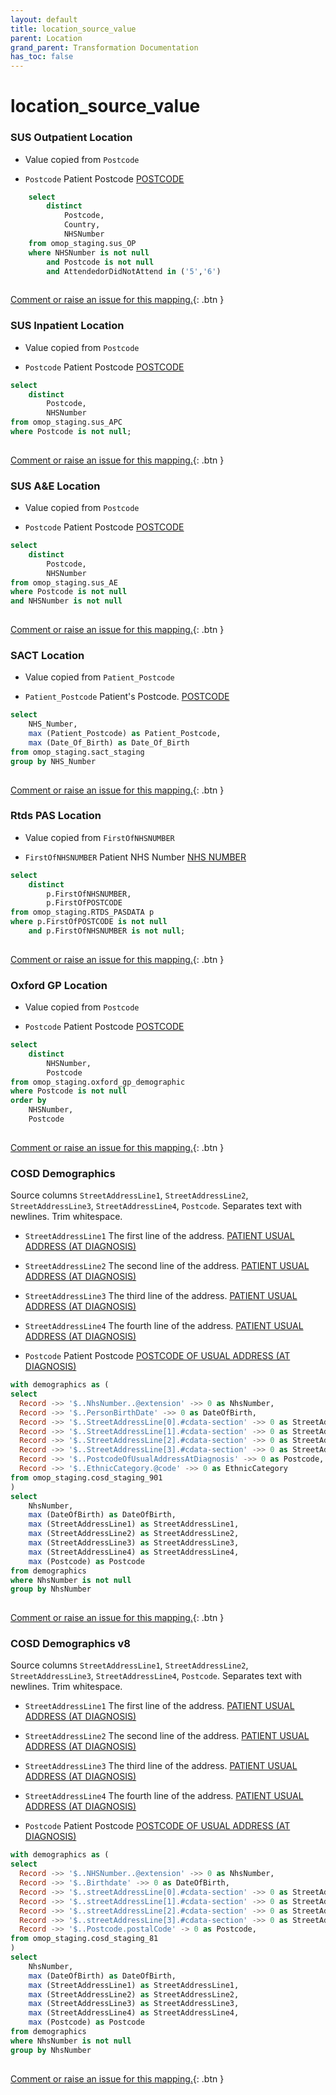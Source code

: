 ```yaml
---
layout: default
title: location_source_value
parent: Location
grand_parent: Transformation Documentation
has_toc: false
---
```

# location_source_value
### SUS Outpatient Location
* Value copied from `Postcode`

* `Postcode` Patient Postcode [POSTCODE](https://www.datadictionary.nhs.uk/data_elements/postcode.html)

```sql
	select
		distinct
			Postcode,
			Country,
			NHSNumber
	from omop_staging.sus_OP
	where NHSNumber is not null
		and Postcode is not null
		and AttendedorDidNotAttend in ('5','6')
	
```


[Comment or raise an issue for this mapping.](https://github.com/answerdigital/oxford-omop-data-mapper/issues/new?title=OMOP%20Location%20table%20location_source_value%20field%20SUS%20Outpatient%20Location%20mapping){: .btn }
### SUS Inpatient Location
* Value copied from `Postcode`

* `Postcode` Patient Postcode [POSTCODE](https://www.datadictionary.nhs.uk/data_elements/postcode.html)

```sql
select
	distinct
		Postcode,
		NHSNumber
from omop_staging.sus_APC
where Postcode is not null;
	
```


[Comment or raise an issue for this mapping.](https://github.com/answerdigital/oxford-omop-data-mapper/issues/new?title=OMOP%20Location%20table%20location_source_value%20field%20SUS%20Inpatient%20Location%20mapping){: .btn }
### SUS A&E Location
* Value copied from `Postcode`

* `Postcode` Patient Postcode [POSTCODE](https://www.datadictionary.nhs.uk/data_elements/postcode.html)

```sql
select
	distinct
		Postcode,
		NHSNumber
from omop_staging.sus_AE
where Postcode is not null
and NHSNumber is not null
	
```


[Comment or raise an issue for this mapping.](https://github.com/answerdigital/oxford-omop-data-mapper/issues/new?title=OMOP%20Location%20table%20location_source_value%20field%20SUS%20A&E%20Location%20mapping){: .btn }
### SACT Location
* Value copied from `Patient_Postcode`

* `Patient_Postcode` Patient's Postcode. [POSTCODE](https://www.datadictionary.nhs.uk/data_elements/postcode.html)

```sql
select
	NHS_Number,
	max (Patient_Postcode) as Patient_Postcode,
	max (Date_Of_Birth) as Date_Of_Birth
from omop_staging.sact_staging
group by NHS_Number
	
```


[Comment or raise an issue for this mapping.](https://github.com/answerdigital/oxford-omop-data-mapper/issues/new?title=OMOP%20Location%20table%20location_source_value%20field%20SACT%20Location%20mapping){: .btn }
### Rtds PAS Location
* Value copied from `FirstOfNHSNUMBER`

* `FirstOfNHSNUMBER` Patient NHS Number [NHS NUMBER](https://www.datadictionary.nhs.uk/data_elements/nhs_number.html)

```sql
select
	distinct
		p.FirstOfNHSNUMBER,
		p.FirstOfPOSTCODE
from omop_staging.RTDS_PASDATA p
where p.FirstOfPOSTCODE is not null
	and p.FirstOfNHSNUMBER is not null;
	
```


[Comment or raise an issue for this mapping.](https://github.com/answerdigital/oxford-omop-data-mapper/issues/new?title=OMOP%20Location%20table%20location_source_value%20field%20Rtds%20PAS%20Location%20mapping){: .btn }
### Oxford GP Location
* Value copied from `Postcode`

* `Postcode` Patient Postcode [POSTCODE](https://www.datadictionary.nhs.uk/data_elements/postcode.html)

```sql
select
	distinct
		NHSNumber,
		Postcode
from omop_staging.oxford_gp_demographic
where Postcode is not null
order by
	NHSNumber,
	Postcode
	
```


[Comment or raise an issue for this mapping.](https://github.com/answerdigital/oxford-omop-data-mapper/issues/new?title=OMOP%20Location%20table%20location_source_value%20field%20Oxford%20GP%20Location%20mapping){: .btn }
### COSD Demographics
Source columns  `StreetAddressLine1`, `StreetAddressLine2`, `StreetAddressLine3`, `StreetAddressLine4`, `Postcode`.
Separates text with newlines. Trim whitespace.

* `StreetAddressLine1` The first line of the address. [PATIENT USUAL ADDRESS (AT DIAGNOSIS)](https://www.datadictionary.nhs.uk/data_elements/patient_usual_address__at_diagnosis_.html)

* `StreetAddressLine2` The second line of the address. [PATIENT USUAL ADDRESS (AT DIAGNOSIS)](https://www.datadictionary.nhs.uk/data_elements/patient_usual_address__at_diagnosis_.html)

* `StreetAddressLine3` The third line of the address. [PATIENT USUAL ADDRESS (AT DIAGNOSIS)](https://www.datadictionary.nhs.uk/data_elements/patient_usual_address__at_diagnosis_.html)

* `StreetAddressLine4` The fourth line of the address. [PATIENT USUAL ADDRESS (AT DIAGNOSIS)](https://www.datadictionary.nhs.uk/data_elements/patient_usual_address__at_diagnosis_.html)

* `Postcode` Patient Postcode [POSTCODE OF USUAL ADDRESS (AT DIAGNOSIS)](https://www.datadictionary.nhs.uk/data_elements/postcode_of_usual_address__at_diagnosis_.html)

```sql
with demographics as (
select 
  Record ->> '$..NhsNumber..@extension' ->> 0 as NhsNumber,
  Record ->> '$..PersonBirthDate' ->> 0 as DateOfBirth,
  Record ->> '$..StreetAddressLine[0].#cdata-section' ->> 0 as StreetAddressLine1,
  Record ->> '$..StreetAddressLine[1].#cdata-section' ->> 0 as StreetAddressLine2,
  Record ->> '$..StreetAddressLine[2].#cdata-section' ->> 0 as StreetAddressLine3,
  Record ->> '$..StreetAddressLine[3].#cdata-section' ->> 0 as StreetAddressLine4,
  Record ->> '$..PostcodeOfUsualAddressAtDiagnosis' ->> 0 as Postcode,
  Record ->> '$..EthnicCategory.@code' ->> 0 as EthnicCategory
from omop_staging.cosd_staging_901
)
select
	NhsNumber,
	max (DateOfBirth) as DateOfBirth,
	max (StreetAddressLine1) as StreetAddressLine1,
	max (StreetAddressLine2) as StreetAddressLine2,
	max (StreetAddressLine3) as StreetAddressLine3,
	max (StreetAddressLine4) as StreetAddressLine4,
	max (Postcode) as Postcode
from demographics 
where NhsNumber is not null
group by NhsNumber
	
```


[Comment or raise an issue for this mapping.](https://github.com/answerdigital/oxford-omop-data-mapper/issues/new?title=OMOP%20Location%20table%20location_source_value%20field%20COSD%20Demographics%20mapping){: .btn }
### COSD Demographics v8
Source columns  `StreetAddressLine1`, `StreetAddressLine2`, `StreetAddressLine3`, `StreetAddressLine4`, `Postcode`.
Separates text with newlines. Trim whitespace.

* `StreetAddressLine1` The first line of the address. [PATIENT USUAL ADDRESS (AT DIAGNOSIS)](https://www.datadictionary.nhs.uk/data_elements/patient_usual_address__at_diagnosis_.html)

* `StreetAddressLine2` The second line of the address. [PATIENT USUAL ADDRESS (AT DIAGNOSIS)](https://www.datadictionary.nhs.uk/data_elements/patient_usual_address__at_diagnosis_.html)

* `StreetAddressLine3` The third line of the address. [PATIENT USUAL ADDRESS (AT DIAGNOSIS)](https://www.datadictionary.nhs.uk/data_elements/patient_usual_address__at_diagnosis_.html)

* `StreetAddressLine4` The fourth line of the address. [PATIENT USUAL ADDRESS (AT DIAGNOSIS)](https://www.datadictionary.nhs.uk/data_elements/patient_usual_address__at_diagnosis_.html)

* `Postcode` Patient Postcode [POSTCODE OF USUAL ADDRESS (AT DIAGNOSIS)](https://www.datadictionary.nhs.uk/data_elements/postcode_of_usual_address__at_diagnosis_.html)

```sql
with demographics as (
select 
  Record ->> '$..NHSNumber..@extension' ->> 0 as NhsNumber,
  Record ->> '$..Birthdate' ->> 0 as DateOfBirth,
  Record ->> '$..streetAddressLine[0].#cdata-section' ->> 0 as StreetAddressLine1,
  Record ->> '$..streetAddressLine[1].#cdata-section' ->> 0 as StreetAddressLine2,
  Record ->> '$..streetAddressLine[2].#cdata-section' ->> 0 as StreetAddressLine3,
  Record ->> '$..streetAddressLine[3].#cdata-section' ->> 0 as StreetAddressLine4,
  Record ->> '$..Postcode.postalCode' -> 0 as Postcode,
from omop_staging.cosd_staging_81
)
select
	NhsNumber,
	max (DateOfBirth) as DateOfBirth,
	max (StreetAddressLine1) as StreetAddressLine1,
	max (StreetAddressLine2) as StreetAddressLine2,
	max (StreetAddressLine3) as StreetAddressLine3,
	max (StreetAddressLine4) as StreetAddressLine4,
	max (Postcode) as Postcode
from demographics 
where NhsNumber is not null
group by NhsNumber
	
```


[Comment or raise an issue for this mapping.](https://github.com/answerdigital/oxford-omop-data-mapper/issues/new?title=OMOP%20Location%20table%20location_source_value%20field%20COSD%20Demographics%20v8%20mapping){: .btn }
